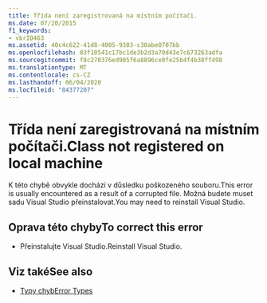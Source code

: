 ```yaml
---
title: Třída není zaregistrovaná na místním počítači.
ms.date: 07/20/2015
f1_keywords:
- vbrID463
ms.assetid: 40c4c622-41d8-4005-9303-c30abe0707bb
ms.openlocfilehash: 03f10541c17bc1de3b2d3a70d43e7c673263adfa
ms.sourcegitcommit: f8c270376ed905f6a8896ce0fe25b4f4b38ff498
ms.translationtype: MT
ms.contentlocale: cs-CZ
ms.lasthandoff: 06/04/2020
ms.locfileid: "84377207"
---
```

# <a name="class-not-registered-on-local-machine"></a><span data-ttu-id="43c45-102">Třída není zaregistrovaná na místním počítači.</span><span class="sxs-lookup"><span data-stu-id="43c45-102">Class not registered on local machine</span></span>
<span data-ttu-id="43c45-103">K této chybě obvykle dochází v důsledku poškozeného souboru.</span><span class="sxs-lookup"><span data-stu-id="43c45-103">This error is usually encountered as a result of a corrupted file.</span></span> <span data-ttu-id="43c45-104">Možná budete muset sadu Visual Studio přeinstalovat.</span><span class="sxs-lookup"><span data-stu-id="43c45-104">You may need to reinstall Visual Studio.</span></span>  
  
## <a name="to-correct-this-error"></a><span data-ttu-id="43c45-105">Oprava této chyby</span><span class="sxs-lookup"><span data-stu-id="43c45-105">To correct this error</span></span>  
  
- <span data-ttu-id="43c45-106">Přeinstalujte Visual Studio.</span><span class="sxs-lookup"><span data-stu-id="43c45-106">Reinstall Visual Studio.</span></span>  
  
## <a name="see-also"></a><span data-ttu-id="43c45-107">Viz také</span><span class="sxs-lookup"><span data-stu-id="43c45-107">See also</span></span>

- [<span data-ttu-id="43c45-108">Typy chyb</span><span class="sxs-lookup"><span data-stu-id="43c45-108">Error Types</span></span>](../programming-guide/language-features/error-types.md)
